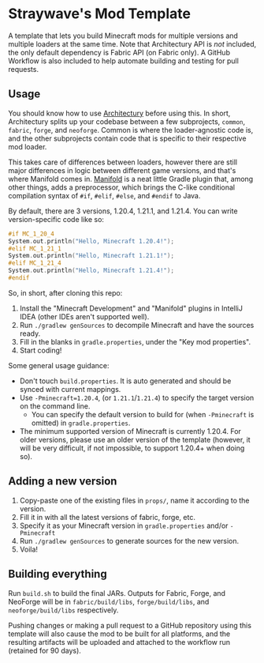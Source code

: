 Straywave's Mod Template
========================

A template that lets you build Minecraft mods for multiple versions and multiple loaders at the same time. Note that
Architectury API is *not* included, the only default dependency is Fabric API (on Fabric only). A GitHub Workflow
is also included to help automate building and testing for pull requests.

## Usage

You should know how to use [Architectury] before using this. In short, Architectury splits up your codebase between a few
subprojects, `common`, `fabric`, `forge`, and `neoforge`. Common is where the loader-agnostic code is, and the other
subprojects contain code that is specific to their respective mod loader.

This takes care of differences between loaders, however there are still major differences in logic between different
game versions, and that's where Manifold comes in. [Manifold] is a neat little Gradle plugin that, among other things,
adds a preprocessor, which brings the C-like conditional compilation syntax of `#if`, `#elif`, `#else`, and `#endif` to
Java.

By default, there are 3 versions, 1.20.4, 1.21.1, and 1.21.4. You can write version-specific code like so:

```c
#if MC_1_20_4
System.out.println("Hello, Minecraft 1.20.4!");
#elif MC_1_21_1
System.out.println("Hello, Minecraft 1.21.1!");
#elif MC_1_21_4
System.out.println("Hello, Minecraft 1.21.4!");
#endif
```

So, in short, after cloning this repo:

1. Install the "Minecraft Development" and "Manifold" plugins in IntelliJ IDEA (other IDEs aren't supported well).
2. Run `./gradlew genSources` to decompile Minecraft and have the sources ready.
3. Fill in the blanks in `gradle.properties`, under the "Key mod properties".
4. Start coding!

Some general usage guidance:

- Don't touch `build.properties`. It is auto generated and should be synced with current mappings.
- Use `-Pminecraft=1.20.4`, (or `1.21.1`/`1.21.4`) to specify the target version on the command line.
  - You can specify the default version to build for (when `-Pminecraft` is omitted) in `gradle.properties`.
- The minimum supported version of Minecraft is currently 1.20.4. For older versions, please use an older version of the
  template (however, it will be very difficult, if not impossible, to support 1.20.4+ when doing so).

## Adding a new version

1. Copy-paste one of the existing files in `props/`, name it according to the version.
2. Fill it in with all the latest versions of fabric, forge, etc.
3. Specify it as your Minecraft version in `gradle.properties` and/or `-Pminecraft`
4. Run `./gradlew genSources` to generate sources for the new version.
5. Voila!

## Building everything

Run `build.sh` to build the final JARs. Outputs for Fabric, Forge, and NeoForge will be in `fabric/build/libs`,
`forge/build/libs`, and `neoforge/build/libs` respectively.

Pushing changes or making a pull request to a GitHub repository using this template will also cause the mod to be built
for all platforms, and the resulting artifacts will be uploaded and attached to the workflow run (retained for 90 days).

[Architectury]: https://docs.architectury.dev/
[Manifold]: http://manifold.systems/
